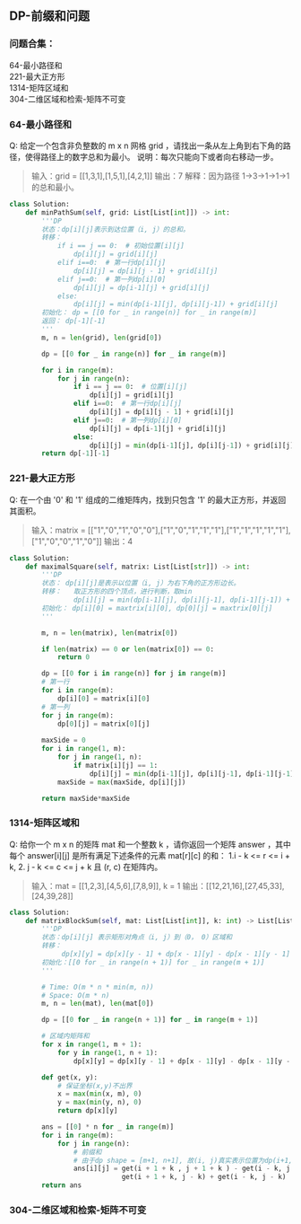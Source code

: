 ##  DP-前缀和问题

### 问题合集：

64-最小路径和  
221-最大正方形  
1314-矩阵区域和  
304-二维区域和检索-矩阵不可变


### 64-最小路径和
Q: 给定一个包含非负整数的 m x n 网格 grid ，请找出一条从左上角到右下角的路径，使得路径上的数字总和为最小。 说明：每次只能向下或者向右移动一步。 
> 输入：grid = [[1,3,1],[1,5,1],[4,2,1]]
> 输出：7
> 解释：因为路径 1→3→1→1→1 的总和最小。

```python
class Solution:
    def minPathSum(self, grid: List[List[int]]) -> int:
        '''DP
        状态：dp[i][j]表示到达位置（i, j）的总和。
        转移： 
            if i == j == 0:  # 初始位置[i][j]
                dp[i][j] = grid[i][j]
            elif i==0:  # 第一行dp[i][j]
                dp[i][j] = dp[i][j - 1] + grid[i][j]
            elif j==0:  # 第一列dp[i][0]
                dp[i][j] = dp[i-1][j] + grid[i][j]
            else:
                dp[i][j] = min(dp[i-1][j], dp[i][j-1]) + grid[i][j]
        初始化： dp = [[0 for _ in range(n)] for _ in range(m)]
        返回： dp[-1][-1]
        '''
        m, n = len(grid), len(grid[0])

        dp = [[0 for _ in range(n)] for _ in range(m)]

        for i in range(m):
            for j in range(n):
                if i == j == 0:  # 位置[i][j]
                    dp[i][j] = grid[i][j]
                elif i==0:  # 第一行dp[i][j]
                    dp[i][j] = dp[i][j - 1] + grid[i][j]
                elif j==0:  # 第一列dp[i][0]
                    dp[i][j] = dp[i-1][j] + grid[i][j]
                else:
                    dp[i][j] = min(dp[i-1][j], dp[i][j-1]) + grid[i][j]
        return dp[-1][-1]
```

### 221-最大正方形
Q: 在一个由 '0' 和 '1' 组成的二维矩阵内，找到只包含 '1' 的最大正方形，并返回其面积。 
> 输入：matrix = [["1","0","1","0","0"],["1","0","1","1","1"],["1","1","1","1","1"], ["1","0","0","1","0"]]
> 输出：4

```python
class Solution:
    def maximalSquare(self, matrix: List[List[str]]) -> int:
        '''DP
        状态： dp[i][j]是表示以位置（i, j）为右下角的正方形边长。
        转移：   取正方形的四个顶点，进行判断，取min
                dp[i][j] = min(dp[i-1][j], dp[i][j-1], dp[i-1][j-1]) + 1
        初始化： dp[i][0] = maxtrix[i][0], dp[0][j] = maxtrix[0][j] 
        '''

        m, n = len(matrix), len(matrix[0])

        if len(matrix) == 0 or len(matrix[0]) == 0:
            return 0

        dp = [[0 for i in range(n)] for j in range(m)]
        # 第一行        
        for i in range(m):
            dp[i][0] = matrix[i][0]
        # 第一列
        for j in range(m):
            dp[0][j] = matrix[0][j]
        
        maxSide = 0
        for i in range(1, m):
            for j in range(1, n):
                if matrix[i][j] == 1:
                    dp[i][j] = min(dp[i-1][j], dp[i][j-1], dp[i-1][j-1]) + 1
            maxSide = max(maxSide, dp[i][j])

        return maxSide*maxSide  
```

### 1314-矩阵区域和
Q: 给你一个 m x n 的矩阵 mat 和一个整数 k ，请你返回一个矩阵 answer ，其中每个 answer[i][j] 是所有满足下述条件的元素 mat[r][c] 的和： 
 1.i - k <= r <= i + k, 2. j - k <= c <= j + k 且 (r, c) 在矩阵内。 

> 输入：mat = [[1,2,3],[4,5,6],[7,8,9]], k = 1
> 输出：[[12,21,16],[27,45,33],[24,39,28]]

```python
class Solution:
    def matrixBlockSum(self, mat: List[List[int]], k: int) -> List[List[int]]:
        '''DP
        状态：dp[i][j] 表示矩形对角点（i, j）到（0， 0）区域和
        转移： 
             dp[x][y] = dp[x][y - 1] + dp[x - 1][y] - dp[x - 1][y - 1] + mat[x - 1][y - 1]
        初始化：[[0 for _ in range(n + 1)] for _ in range(m + 1)]
        '''

        # Time: O(m * n * min(m, n))
        # Space: O(m * n)
        m, n = len(mat), len(mat[0])

        dp = [[0 for _ in range(n + 1)] for _ in range(m + 1)]

        # 区域内矩阵和
        for x in range(1, m + 1):
            for y in range(1, n + 1):
                dp[x][y] = dp[x][y - 1] + dp[x - 1][y] - dp[x - 1][y - 1] + mat[x - 1][y - 1]

        def get(x, y):
            # 保证坐标(x,y)不出界
            x = max(min(x, m), 0)
            y = max(min(y, n), 0)
            return dp[x][y]

        ans = [[0] * n for _ in range(m)]
        for i in range(m):
            for j in range(n):
                # 前缀和
                # 由于dp shape = [m+1, n+1], 故(i, j)真实表示位置为dp(i+1, j+1)
                ans[i][j] = get(i + 1 + k , j + 1 + k ) - get(i - k, j + 1 +  k) - \
                            get(i + 1 + k, j - k) + get(i - k, j - k)
        return ans

```


### 304-二维区域和检索-矩阵不可变